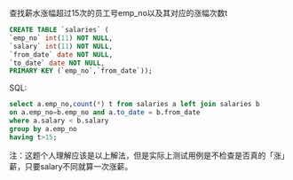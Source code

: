 查找薪水涨幅超过15次的员工号emp_no以及其对应的涨幅次数t
```sql
CREATE TABLE `salaries` (
`emp_no` int(11) NOT NULL,
`salary` int(11) NOT NULL,
`from_date` date NOT NULL,
`to_date` date NOT NULL,
PRIMARY KEY (`emp_no`,`from_date`)); 
```

SQL:
```sql
select a.emp_no,count(*) t from salaries a left join salaries b
on a.emp_no=b.emp_no and a.to_date = b.from_date
where a.salary < b.salary
group by a.emp_no
having t>15;
```
注：这题个人理解应该是以上解法，但是实际上测试用例是不检查是否真的「涨」薪，只要salary不同就算一次涨薪。